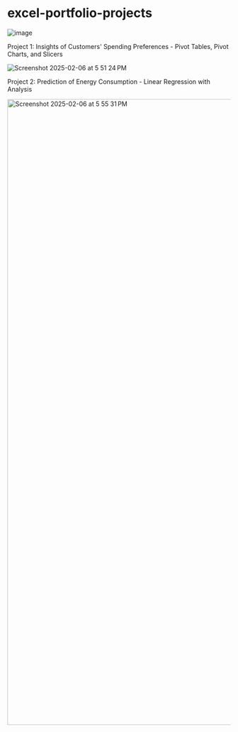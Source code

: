 # excel-portfolio-projects

![image](https://github.com/user-attachments/assets/9dc67d87-5a40-47cf-a702-69295df92c24)

Project 1: Insights of Customers' Spending Preferences - Pivot Tables, Pivot Charts, and Slicers

![Screenshot 2025-02-06 at 5 51 24 PM](https://github.com/user-attachments/assets/a437e6c6-0f82-4a9d-a103-f280c0ca4094)

Project 2: Prediction of Energy Consumption - Linear Regression with Analysis

<img width="1409" alt="Screenshot 2025-02-06 at 5 55 31 PM" src="https://github.com/user-attachments/assets/ef735db7-619c-4d4c-b4c3-94a998dbfc1e" />
